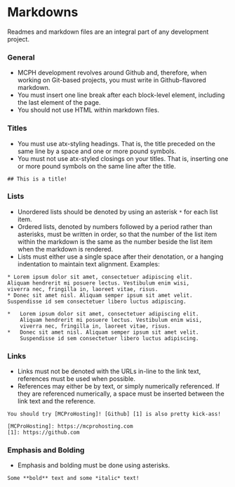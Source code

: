 # Markdowns

Readmes and markdown files are an integral part of any development project.

### General

 * MCPH development revolves around Github and, therefore, when working on Git-based projects, you must write in Github-flavored markdown.
 * You must insert one line break after each block-level element, including the last element of the page.
 * You should not use HTML within markdown files.

### Titles

 * You must use atx-styling headings. That is, the title preceded on the same line by a space and one or more pound symbols.
 * You must not use atx-styled closings on your titles. That is, inserting one or more pound symbols on the same line after the title.

```
## This is a title!
```

### Lists

 * Unordered lists should be denoted by using an asterisk `*` for each list item.
 * Ordered lists, denoted by numbers followed by a period rather than asterisks, must be written in order, so that the number of the list item within the markdown is the same as the number beside the list item when the markdown is rendered.
 * Lists must either use a single space after their denotation, or a hanging indentation to maintain text alignment. Examples:

```
* Lorem ipsum dolor sit amet, consectetuer adipiscing elit.
Aliquam hendrerit mi posuere lectus. Vestibulum enim wisi,
viverra nec, fringilla in, laoreet vitae, risus.
* Donec sit amet nisl. Aliquam semper ipsum sit amet velit.
Suspendisse id sem consectetuer libero luctus adipiscing.

*   Lorem ipsum dolor sit amet, consectetuer adipiscing elit.
    Aliquam hendrerit mi posuere lectus. Vestibulum enim wisi,
    viverra nec, fringilla in, laoreet vitae, risus.
*   Donec sit amet nisl. Aliquam semper ipsum sit amet velit.
    Suspendisse id sem consectetuer libero luctus adipiscing.
```

### Links

 * Links must not be denoted with the URLs in-line to the link text, references must be used when possible.
 * References may either be by text, or simply numerically referenced. If they are referenced numerically, a space must be inserted between the link text and the reference.

```
You should try [MCProHosting]! [Github] [1] is also pretty kick-ass!

[MCProHosting]: https://mcprohosting.com
[1]: https://github.com
```

### Emphasis and Bolding

 * Emphasis and bolding must be done using asterisks.

```
Some **bold** text and some *italic* text!
```

